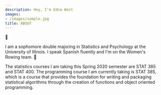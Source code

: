 ```yaml
---
description: Hey, I'm Edna West
images:
- /images/sample.jpg
title: ABOUT
---
```



 :wave:

I am a sophomore double majoring in Statisitcs and Psychology at the University of Illinois. I speak Spanish fluently and I'm on the Women's Rowing team. :rowboat:

The statistics courses I am taking this Spring 2020 semester are STAT 385 and STAT 400. The programming course I am currently taking is STAT 385, which is a course that provides the foundation for writing and packaging statistical algorithms through the creation of functions and object oriented programming. 